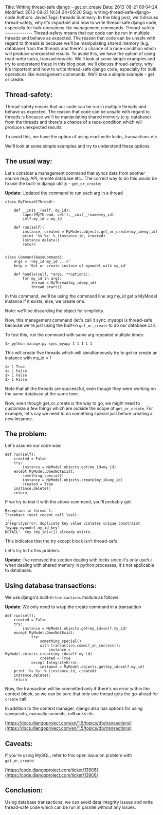 Title: Writing thread-safe django - get_or_create
Date: 2013-08-21 09:04:24
Modified: 2013-08-21 19:34:24+05:30
Slug: writing-thread-safe-django-code
Authors: Javed
Tags: threads
Summary: In this blog post, we'll discuss thread-safety, why it's important and how to write thread-safe django code, especially for bulk operations like management commands. Thread-safety: -------------- Thread-safety means that our code can be run in multiple threads and behave as expected. The reason that code can be unsafe with regard to threads is because we'll be manipulating shared memory (e.g. database) from the threads and there's a chance of a race-condition which will produce unexpected results. To avoid this, we have the option of using read-write locks, transactions etc. We'll look at some simple examples and try to understand these
In this blog post, we'll discuss thread-safety, why it's important and how to
write thread-safe django code, especially for bulk operations like management
commands. We'll take a simple example - get or create.

Thread-safety:
--------------

Thread-safety means that our code can be run in multiple threads and behave as
expected. The reason that code can be unsafe with regard to threads is because
we'll be manipulating shared memory (e.g. database) from the threads and there's
a chance of a race-condition which will produce unexpected results.

To avoid this, we have the option of using read-write locks, transactions etc.

We'll look at some simple examples and try to understand these options.

The usual way:
--------------

Let's consider a management command that syncs data from another source (e.g. API,
remote database etc.. The correct way to do this would be to use the built-in
django utility - `get_or_create`:

**Update**: Updated the command to run each arg in a thread

    class MyThread(Thread):

        def __init__(self, my_id):
            super(MyThread, self).__init__(name=my_id)
            self.my_id = my_id

        def run(self):
            instance, created = MyModel.objects.get_or_create(my_id=my_id)
            print '%s %s' % (instance.id, created)
            instance.delete()
            return


    class Command(BaseCommand):
        args = '<my_id my_id ...>'
        help = 'Get or create instace of mymodel with my_id'

        def handle(self, *args, **options):
            for my_id in args:
                thread = MyThread(my_id=my_id)
                thread.start()


In this command, we'll be using the command line arg my_id get a MyModel
instance if it exists, else, we create one.

Note: we'll be discarding the object for simplicity.

Now, this management command (let's call it sync_myapp) is thread-safe because
we're just using the built-in `get_or_create` to do our database call.

To test this, run the command with same arg repeated multiple times:

    $> python manage.py sync_myapp 1 1 1 1 1

This will create five threads which will simultaneously try to get or create an instance
with my_id = 1


    $> 1 True
    $> 1 False
    $> 1 False
    $> 1 False


Note that all the threads are successful, even though they were working on the
same database at the same time.

Now, even though get_or_create is the way to go, we might need to customize a
few things which are outside the scope of `get_or_create`. For example, let's
say we need to do something special just before creating a new instance.

The problem:
------------

Let's assume our code was:

    def run(self):
        created = False
        try:
            instance = MyModel.objects.get(my_id=my_id)
        except MyModel.DoesNotExist:
            something_special()
            instance = MyModel.objects.create(my_id=my_id)
            created = True
        instance.delete()
        return

If we try to test it with the above command, you'll probably get:

    Exception in thread 1:
    Traceback (most recent call last):
    ....
    IntegrityError: duplicate key value violates unique constraint "myapp_mymodel_my_id_key"
    DETAIL:  Key (my_id)=(1) already exists.

This indicates that the try except block isn't thread-safe.

Let's try to fix this problem.

**Update**: I've removed the section dealing with locks since it's only useful when
dealing with shared memory in python processes, it's not applicable to
databases.

Using database transactions:
----------------------------

We use django's built-in `transactions` module as follows:

**Update**: We only need to wrap the create command in a transaction

    def run(self):
        created = False
        try:
            instance = MyModel.objects.get(my_id=self.my_id)
        except MyModel.DoesNotExist:
                try:
                    something_special()
                    with transaction.commit_on_success():
                        instance = MyModel.objects.create(my_id=self.my_id)
                    created = True
                except IntegrityError:
                    instance = MyModel.objects.get(my_id=self.my_id)
        print '%s %s' % (instance.id, created)
        instance.delete()
        return

Now, the transaction will be committed only if there's no error within the
context block, so we can be sure that only one thread gets the go-ahead for
`create` call.

In addition to the context manager, django also has options for using savepoints,
manually commits, rollbacks etc.

[https://docs.djangoproject.com/en/1.5/topics/db/transactions](https://docs.djangoproject.com/en/1.5/topics/db/transactions)

Caveats:
--------

If you're using MySQL, refer to this open issue on problem with `get_or_create`:

[https://code.djangoproject.com/ticket/13906](https://code.djangoproject.com/ticket/13906)

Conclusion:
-----------

Using database transactions, we can avoid data integrity issues and write
thread-safe code which can be run in parallel without any
issues.


